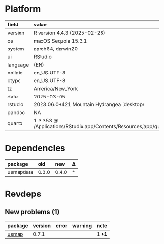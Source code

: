 # Platform

|field    |value                                                                        |
|:--------|:----------------------------------------------------------------------------|
|version  |R version 4.4.3 (2025-02-28)                                                 |
|os       |macOS Sequoia 15.3.1                                                         |
|system   |aarch64, darwin20                                                            |
|ui       |RStudio                                                                      |
|language |(EN)                                                                         |
|collate  |en_US.UTF-8                                                                  |
|ctype    |en_US.UTF-8                                                                  |
|tz       |America/New_York                                                             |
|date     |2025-03-05                                                                   |
|rstudio  |2023.06.0+421 Mountain Hydrangea (desktop)                                   |
|pandoc   |NA                                                                           |
|quarto   |1.3.353 @ /Applications/RStudio.app/Contents/Resources/app/quarto/bin/quarto |

# Dependencies

|package   |old   |new   |Δ  |
|:---------|:-----|:-----|:--|
|usmapdata |0.3.0 |0.4.0 |*  |

# Revdeps

## New problems (1)

|package |version |error |warning |note     |
|:-------|:-------|:-----|:-------|:--------|
|[usmap](problems.md#usmap)|0.7.1   |      |        |1 __+1__ |

